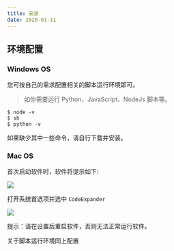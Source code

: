 ```yaml
---
title: 安装
date: 2020-01-11
---
```


## 环境配置

### Windows OS

您可按自己的需求配置相关的脚本运行环境即可。

> 如你需要运行 Python、JavaScript、NodeJs 脚本等。

```text
$ node -v
$ sh
$ python -v
```

如果缺少其中一些命令，请自行下载并安装。

### Mac OS

首次启动软件时，软件将提示如下:

![](https://gitee.com/xudaolong/codeexpander-oss/raw/master/i/installation-tips.png)

打开系统首选项并选中 `CodeExpander`

![](https://gitee.com/xudaolong/codeexpander-oss/raw/master/i/installation-lock.png)

提示：请在设置后重启软件，否则无法正常运行软件。

关于脚本运行环境同上配置
